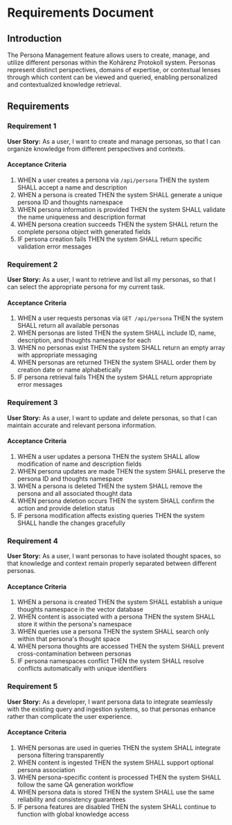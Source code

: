 # Requirements Document

## Introduction

The Persona Management feature allows users to create, manage, and utilize different personas within the Kohärenz Protokoll system. Personas represent distinct perspectives, domains of expertise, or contextual lenses through which content can be viewed and queried, enabling personalized and contextualized knowledge retrieval.

## Requirements

### Requirement 1

**User Story:** As a user, I want to create and manage personas, so that I can organize knowledge from different perspectives and contexts.

#### Acceptance Criteria

1. WHEN a user creates a persona via `/api/persona` THEN the system SHALL accept a name and description
2. WHEN a persona is created THEN the system SHALL generate a unique persona ID and thoughts namespace
3. WHEN persona information is provided THEN the system SHALL validate the name uniqueness and description format
4. WHEN persona creation succeeds THEN the system SHALL return the complete persona object with generated fields
5. IF persona creation fails THEN the system SHALL return specific validation error messages

### Requirement 2

**User Story:** As a user, I want to retrieve and list all my personas, so that I can select the appropriate persona for my current task.

#### Acceptance Criteria

1. WHEN a user requests personas via `GET /api/persona` THEN the system SHALL return all available personas
2. WHEN personas are listed THEN the system SHALL include ID, name, description, and thoughts namespace for each
3. WHEN no personas exist THEN the system SHALL return an empty array with appropriate messaging
4. WHEN personas are returned THEN the system SHALL order them by creation date or name alphabetically
5. IF persona retrieval fails THEN the system SHALL return appropriate error messages

### Requirement 3

**User Story:** As a user, I want to update and delete personas, so that I can maintain accurate and relevant persona information.

#### Acceptance Criteria

1. WHEN a user updates a persona THEN the system SHALL allow modification of name and description fields
2. WHEN persona updates are made THEN the system SHALL preserve the persona ID and thoughts namespace
3. WHEN a persona is deleted THEN the system SHALL remove the persona and all associated thought data
4. WHEN persona deletion occurs THEN the system SHALL confirm the action and provide deletion status
5. IF persona modification affects existing queries THEN the system SHALL handle the changes gracefully

### Requirement 4

**User Story:** As a user, I want personas to have isolated thought spaces, so that knowledge and context remain properly separated between different personas.

#### Acceptance Criteria

1. WHEN a persona is created THEN the system SHALL establish a unique thoughts namespace in the vector database
2. WHEN content is associated with a persona THEN the system SHALL store it within the persona's namespace
3. WHEN queries use a persona THEN the system SHALL search only within that persona's thought space
4. WHEN persona thoughts are accessed THEN the system SHALL prevent cross-contamination between personas
5. IF persona namespaces conflict THEN the system SHALL resolve conflicts automatically with unique identifiers

### Requirement 5

**User Story:** As a developer, I want persona data to integrate seamlessly with the existing query and ingestion systems, so that personas enhance rather than complicate the user experience.

#### Acceptance Criteria

1. WHEN personas are used in queries THEN the system SHALL integrate persona filtering transparently
2. WHEN content is ingested THEN the system SHALL support optional persona association
3. WHEN persona-specific content is processed THEN the system SHALL follow the same QA generation workflow
4. WHEN persona data is stored THEN the system SHALL use the same reliability and consistency guarantees
5. IF persona features are disabled THEN the system SHALL continue to function with global knowledge access